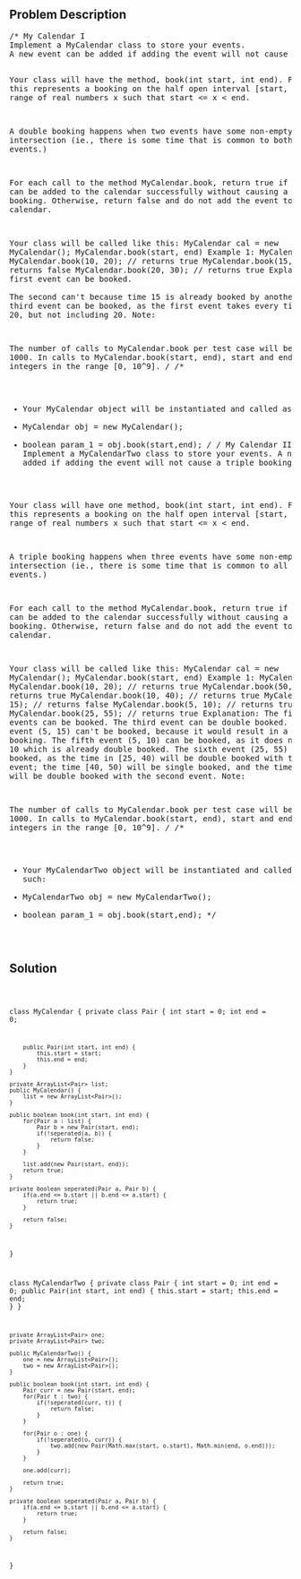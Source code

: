 <!--
<style>
  body { font-family: Arial, sans-serif; }
  .container { max-width: 100%; margin: 0 auto; padding: 10px; }
  .comment-block { background-color: #f9f9f9; padding: 10px; border-left: 5px solid #ccc; max-width: 50%; margin: 20px auto; overflow-wrap: break-word; white-space: pre-wrap; }
  .code-block { background-color: #f4f4f4; padding: 10px; border: 1px solid #ddd; max-width: 50%; margin: 20px auto; overflow-wrap: break-word; white-space: pre-wrap; }
</style>
-->

<div class='container'>
<h2>Problem Description</h2>
<div class='comment-block'>
<pre>
/* My Calendar I
Implement a MyCalendar class to store your events. 
A new event can be added if adding the event will not cause a double booking.

Your class will have the method, book(int start, int end). 
Formally, this represents a booking on the half open interval [start, end), 
the range of real numbers x such that start <= x < end.

A double booking happens when two events have some non-empty intersection 
(ie., there is some time that is common to both events.)

For each call to the method MyCalendar.book, 
return true if the event can be added to the calendar successfully without causing a double booking. 
Otherwise, return false and do not add the event to the calendar.

Your class will be called like this: 
MyCalendar cal = new MyCalendar(); MyCalendar.book(start, end)
Example 1:
MyCalendar();
MyCalendar.book(10, 20); // returns true
MyCalendar.book(15, 25); // returns false
MyCalendar.book(20, 30); // returns true
Explanation: 
The first event can be booked.  
The second can't because time 15 is already booked by another event.
The third event can be booked, as the first event takes every time less than 20, 
but not including 20.
Note:

The number of calls to MyCalendar.book per test case will be at most 1000.
In calls to MyCalendar.book(start, end), start and end are integers in the range [0, 10^9].
*/
/**
 * Your MyCalendar object will be instantiated and called as such:
 * MyCalendar obj = new MyCalendar();
 * boolean param_1 = obj.book(start,end);
 */
/* My Calendar II
Implement a MyCalendarTwo class to store your events. 
A new event can be added if adding the event will not cause a triple booking.

Your class will have one method, book(int start, int end). 
Formally, this represents a booking on the half open interval [start, end), 
the range of real numbers x such that start <= x < end.

A triple booking happens when three events have some non-empty intersection 
(ie., there is some time that is common to all 3 events.)

For each call to the method MyCalendar.book, return true if the event 
can be added to the calendar successfully without causing a triple booking. Otherwise, 
return false and do not add the event to the calendar.

Your class will be called like this: MyCalendar cal = new MyCalendar(); MyCalendar.book(start, end)
Example 1:
MyCalendar();
MyCalendar.book(10, 20); // returns true
MyCalendar.book(50, 60); // returns true
MyCalendar.book(10, 40); // returns true
MyCalendar.book(5, 15); // returns false
MyCalendar.book(5, 10); // returns true
MyCalendar.book(25, 55); // returns true
Explanation: 
The first two events can be booked.  The third event can be double booked.
The fourth event (5, 15) can't be booked, because it would result in a triple booking.
The fifth event (5, 10) can be booked, as it does not use time 10 which is already double booked.
The sixth event (25, 55) can be booked, as the time in [25, 40) will be double booked with the third event;
the time [40, 50) will be single booked, and the time [50, 55) will be double booked with the second event.
Note:

The number of calls to MyCalendar.book per test case will be at most 1000.
In calls to MyCalendar.book(start, end), start and end are integers in the range [0, 10^9].
*/
/**
 * Your MyCalendarTwo object will be instantiated and called as such:
 * MyCalendarTwo obj = new MyCalendarTwo();
 * boolean param_1 = obj.book(start,end);
 */
</pre>
</div>

<h2>Solution</h2>
<div class='code-block'>
<pre><code class='language-java'>

class MyCalendar {
    private class Pair {
        int start = 0;
        int end = 0;
        
        public Pair(int start, int end) {
            this.start = start;
            this.end = end;
        }
    }

    private ArrayList<Pair> list;
    public MyCalendar() {
        list = new ArrayList<Pair>();
    }
    
    public boolean book(int start, int end) {
        for(Pair a : list) {
            Pair b = new Pair(start, end);
            if(!seperated(a, b)) {
                return false;
            }
        }
        
        list.add(new Pair(start, end));
        return true;
    }
    
    private boolean seperated(Pair a, Pair b) {
        if(a.end <= b.start || b.end <= a.start) {
            return true;
        }
        
        return false;
    }
}








class MyCalendarTwo {
    private class Pair {
        int start = 0;
        int end = 0;
        public Pair(int start, int end) {
            this.start = start;
            this.end = end;
        }
    }
    
    private ArrayList<Pair> one;
    private ArrayList<Pair> two;

    public MyCalendarTwo() {
        one = new ArrayList<Pair>();
        two = new ArrayList<Pair>();
    }
    
    public boolean book(int start, int end) {
        Pair curr = new Pair(start, end);
        for(Pair t : two) {
            if(!seperated(curr, t)) {
                return false;
            }
        }
        
        for(Pair o : one) {
            if(!seperated(o, curr)) {
                two.add(new Pair(Math.max(start, o.start), Math.min(end, o.end)));
            }
        }
        
        one.add(curr);
        
        return true;   
    }
    
    private boolean seperated(Pair a, Pair b) {
        if(a.end <= b.start || b.end <= a.start) {
            return true;
        }
        
        return false;
    }
}


</code></pre>
</div>
</div>
